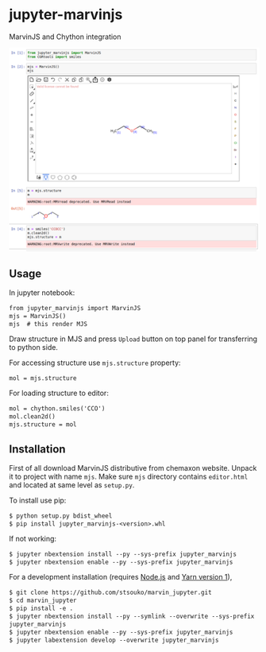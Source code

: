 jupyter-marvinjs
================

MarvinJS and Chython integration

![](screenshot.png)

Usage
-----

In jupyter notebook:

    from jupyter_marvinjs import MarvinJS
    mjs = MarvinJS()
    mjs  # this render MJS

Draw structure in MJS and press `Upload` button on top panel for transferring to python side.

For accessing structure use `mjs.structure` property:

    mol = mjs.structure

For loading structure to editor:

    mol = chython.smiles('CCO')
    mol.clean2d()
    mjs.structure = mol


Installation
------------

First of all download MarvinJS distributive from chemaxon website.
Unpack it to project with name `mjs`.
Make sure `mjs` directory contains `editor.html` and located at same level as `setup.py`.

To install use pip:

    $ python setup.py bdist_wheel
    $ pip install jupyter_marvinjs-<version>.whl

If not working:

    $ jupyter nbextension install --py --sys-prefix jupyter_marvinjs
    $ jupyter nbextension enable --py --sys-prefix jupyter_marvinjs

For a development installation (requires [Node.js](https://nodejs.org) and [Yarn version 1](https://classic.yarnpkg.com/)),

    $ git clone https://github.com/stsouko/marvin_jupyter.git
    $ cd marvin_jupyter
    $ pip install -e .
    $ jupyter nbextension install --py --symlink --overwrite --sys-prefix jupyter_marvinjs
    $ jupyter nbextension enable --py --sys-prefix jupyter_marvinjs
    $ jupyter labextension develop --overwrite jupyter_marvinjs
